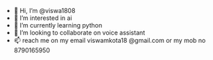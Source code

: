 - 👋 Hi, I’m @viswa1808
- 👀 I’m interested in ai
- 🌱 I’m currently learning python
- 💞️ I’m looking to collaborate on voice assistant
- 📫 reach me on my email viswamkota18 @gmail.com or my mob no 8790165950

<!---
viswa1808/viswa1808 is a ✨ special ✨ repository because its `README.md` (this file) appears on your GitHub profile.
You can click the Preview link to take a look at your changes.
--->
